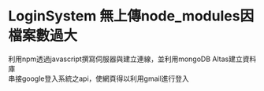 # LoginSystem 無上傳node_modules因檔案數過大
利用npm透過javascript撰寫伺服器與建立連線，並利用mongoDB Altas建立資料庫  
串接google登入系統之api，使網頁得以利用gmail進行登入  
